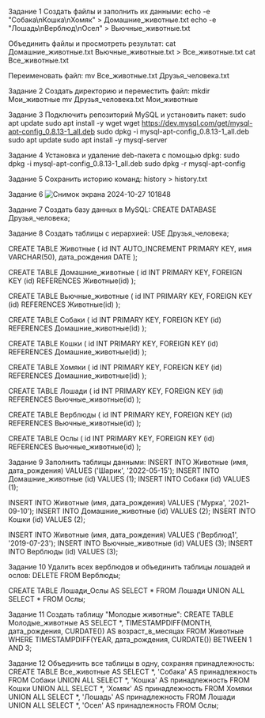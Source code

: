 Задание 1
Создать файлы и заполнить их данными:
echo -e "Собака\nКошка\nХомяк" > Домашние_животные.txt
echo -e "Лошадь\nВерблюд\nОсел" > Вьючные_животные.txt

Объединить файлы и просмотреть результат:
cat Домашние_животные.txt Вьючные_животные.txt > Все_животные.txt
cat Все_животные.txt

Переименовать файл:
mv Все_животные.txt Друзья_человека.txt

Задание 2
Создать директорию и переместить файл:
mkdir Мои_животные
mv Друзья_человека.txt Мои_животные

Задание 3
Подключить репозиторий MySQL и установить пакет:
sudo apt update
sudo apt install -y wget
wget https://dev.mysql.com/get/mysql-apt-config_0.8.13-1_all.deb
sudo dpkg -i mysql-apt-config_0.8.13-1_all.deb
sudo apt update
sudo apt install -y mysql-server

Задание 4
Установка и удаление deb-пакета с помощью dpkg:
sudo dpkg -i mysql-apt-config_0.8.13-1_all.deb
sudo dpkg -r mysql-apt-config

Задание 5
Сохранить историю команд:
history > history.txt

Задание 6
![Снимок экрана 2024-10-27 101848](https://github.com/user-attachments/assets/f70ff24b-9b4c-4d61-b63e-64f8bfeabc77)


Задание 7
Создать базу данных в MySQL:
CREATE DATABASE Друзья_человека;

Задание 8
Создать таблицы с иерархией:
USE Друзья_человека;

CREATE TABLE Животные (
    id INT AUTO_INCREMENT PRIMARY KEY,
    имя VARCHAR(50),
    дата_рождения DATE
);

CREATE TABLE Домашние_животные (
    id INT PRIMARY KEY,
    FOREIGN KEY (id) REFERENCES Животные(id)
);

CREATE TABLE Вьючные_животные (
    id INT PRIMARY KEY,
    FOREIGN KEY (id) REFERENCES Животные(id)
);

CREATE TABLE Собаки (
    id INT PRIMARY KEY,
    FOREIGN KEY (id) REFERENCES Домашние_животные(id)
);

CREATE TABLE Кошки (
    id INT PRIMARY KEY,
    FOREIGN KEY (id) REFERENCES Домашние_животные(id)
);

CREATE TABLE Хомяки (
    id INT PRIMARY KEY,
    FOREIGN KEY (id) REFERENCES Домашние_животные(id)
);

CREATE TABLE Лошади (
    id INT PRIMARY KEY,
    FOREIGN KEY (id) REFERENCES Вьючные_животные(id)
);

CREATE TABLE Верблюды (
    id INT PRIMARY KEY,
    FOREIGN KEY (id) REFERENCES Вьючные_животные(id)
);

CREATE TABLE Ослы (
    id INT PRIMARY KEY,
    FOREIGN KEY (id) REFERENCES Вьючные_животные(id)
);

Задание 9
Заполнить таблицы данными:
INSERT INTO Животные (имя, дата_рождения) VALUES ('Шарик', '2022-05-15');
INSERT INTO Домашние_животные (id) VALUES (1);
INSERT INTO Собаки (id) VALUES (1);

INSERT INTO Животные (имя, дата_рождения) VALUES ('Мурка', '2021-09-10');
INSERT INTO Домашние_животные (id) VALUES (2);
INSERT INTO Кошки (id) VALUES (2);

INSERT INTO Животные (имя, дата_рождения) VALUES ('Верблюд1', '2019-07-23');
INSERT INTO Вьючные_животные (id) VALUES (3);
INSERT INTO Верблюды (id) VALUES (3);

Задание 10
Удалить всех верблюдов и объединить таблицы лошадей и ослов:
DELETE FROM Верблюды;

CREATE TABLE Лошади_Ослы AS
SELECT * FROM Лошади
UNION ALL
SELECT * FROM Ослы;

Задание 11
Создать таблицу "Молодые животные":
CREATE TABLE Молодые_животные AS
SELECT *, TIMESTAMPDIFF(MONTH, дата_рождения, CURDATE()) AS возраст_в_месяцах
FROM Животные
WHERE TIMESTAMPDIFF(YEAR, дата_рождения, CURDATE()) BETWEEN 1 AND 3;

Задание 12
Объединить все таблицы в одну, сохраняя принадлежность:
CREATE TABLE Все_животные AS
SELECT *, 'Собака' AS принадлежность FROM Собаки
UNION ALL
SELECT *, 'Кошка' AS принадлежность FROM Кошки
UNION ALL
SELECT *, 'Хомяк' AS принадлежность FROM Хомяки
UNION ALL
SELECT *, 'Лошадь' AS принадлежность FROM Лошади
UNION ALL
SELECT *, 'Осел' AS принадлежность FROM Ослы;
